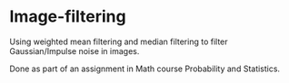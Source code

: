 # Image-filtering
Using weighted mean filtering and median filtering to filter Gaussian/Impulse noise in images.

Done as part of an assignment in Math course Probability and Statistics.


